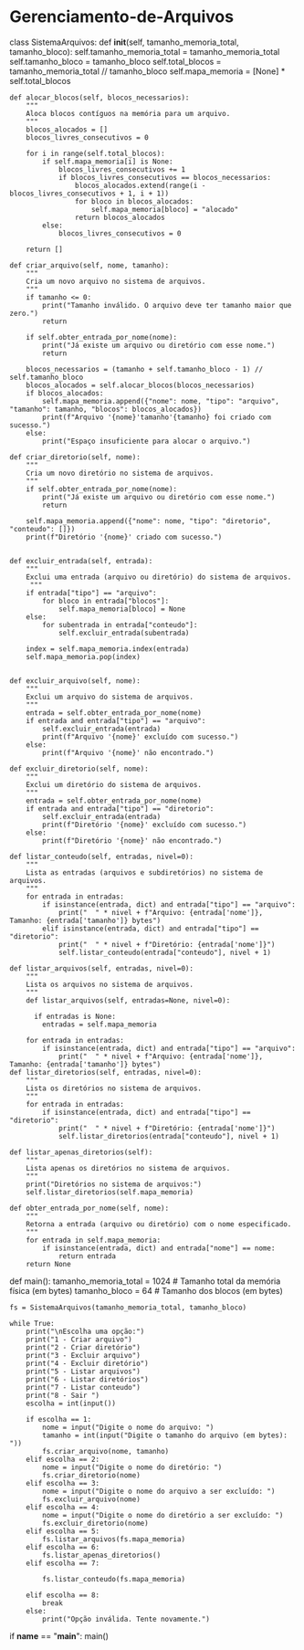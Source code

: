# Gerenciamento-de-Arquivos

class SistemaArquivos:
    def __init__(self, tamanho_memoria_total, tamanho_bloco):
        self.tamanho_memoria_total = tamanho_memoria_total
        self.tamanho_bloco = tamanho_bloco
        self.total_blocos = tamanho_memoria_total // tamanho_bloco
        self.mapa_memoria = [None] * self.total_blocos

    def alocar_blocos(self, blocos_necessarios):
        """
        Aloca blocos contíguos na memória para um arquivo.
        """
        blocos_alocados = []
        blocos_livres_consecutivos = 0

        for i in range(self.total_blocos):
            if self.mapa_memoria[i] is None:
                blocos_livres_consecutivos += 1
                if blocos_livres_consecutivos == blocos_necessarios:
                    blocos_alocados.extend(range(i - blocos_livres_consecutivos + 1, i + 1))
                    for bloco in blocos_alocados:
                        self.mapa_memoria[bloco] = "alocado"
                    return blocos_alocados
            else:
                blocos_livres_consecutivos = 0

        return []

    def criar_arquivo(self, nome, tamanho):
        """
        Cria um novo arquivo no sistema de arquivos.
        """
        if tamanho <= 0:
            print("Tamanho inválido. O arquivo deve ter tamanho maior que zero.")
            return

        if self.obter_entrada_por_nome(nome):
            print("Já existe um arquivo ou diretório com esse nome.")
            return

        blocos_necessarios = (tamanho + self.tamanho_bloco - 1) // self.tamanho_bloco
        blocos_alocados = self.alocar_blocos(blocos_necessarios)
        if blocos_alocados:
            self.mapa_memoria.append({"nome": nome, "tipo": "arquivo", "tamanho": tamanho, "blocos": blocos_alocados})
            print(f"Arquivo '{nome}'tamanho'{tamanho} foi criado com sucesso.")
        else:
            print("Espaço insuficiente para alocar o arquivo.")

    def criar_diretorio(self, nome):
        """
        Cria um novo diretório no sistema de arquivos.
        """
        if self.obter_entrada_por_nome(nome):
            print("Já existe um arquivo ou diretório com esse nome.")
            return

        self.mapa_memoria.append({"nome": nome, "tipo": "diretorio", "conteudo": []})
        print(f"Diretório '{nome}' criado com sucesso.")

    
    def excluir_entrada(self, entrada):
        """
        Exclui uma entrada (arquivo ou diretório) do sistema de arquivos.
         """
        if entrada["tipo"] == "arquivo":
            for bloco in entrada["blocos"]:
                self.mapa_memoria[bloco] = None
        else:
            for subentrada in entrada["conteudo"]:
                self.excluir_entrada(subentrada)

        index = self.mapa_memoria.index(entrada)
        self.mapa_memoria.pop(index)


    def excluir_arquivo(self, nome):
        """
        Exclui um arquivo do sistema de arquivos.
        """
        entrada = self.obter_entrada_por_nome(nome)
        if entrada and entrada["tipo"] == "arquivo":
            self.excluir_entrada(entrada)
            print(f"Arquivo '{nome}' excluído com sucesso.")
        else:
            print(f"Arquivo '{nome}' não encontrado.")

    def excluir_diretorio(self, nome):
        """
        Exclui um diretório do sistema de arquivos.
        """
        entrada = self.obter_entrada_por_nome(nome)
        if entrada and entrada["tipo"] == "diretorio":
            self.excluir_entrada(entrada)
            print(f"Diretório '{nome}' excluído com sucesso.")
        else:
            print(f"Diretório '{nome}' não encontrado.")

    def listar_conteudo(self, entradas, nivel=0):
        """
        Lista as entradas (arquivos e subdiretórios) no sistema de arquivos.
        """
        for entrada in entradas:
            if isinstance(entrada, dict) and entrada["tipo"] == "arquivo":
                print("  " * nivel + f"Arquivo: {entrada['nome']}, Tamanho: {entrada['tamanho']} bytes")
            elif isinstance(entrada, dict) and entrada["tipo"] == "diretorio":
                print("  " * nivel + f"Diretório: {entrada['nome']}")
                self.listar_conteudo(entrada["conteudo"], nivel + 1)

    def listar_arquivos(self, entradas, nivel=0):
        """
        Lista os arquivos no sistema de arquivos.
        """
        def listar_arquivos(self, entradas=None, nivel=0):
        
          if entradas is None:
            entradas = self.mapa_memoria
        
        for entrada in entradas:
            if isinstance(entrada, dict) and entrada["tipo"] == "arquivo":
                print("  " * nivel + f"Arquivo: {entrada['nome']}, Tamanho: {entrada['tamanho']} bytes")
    def listar_diretorios(self, entradas, nivel=0):
        """
        Lista os diretórios no sistema de arquivos.
        """
        for entrada in entradas:
            if isinstance(entrada, dict) and entrada["tipo"] == "diretorio":
                print("  " * nivel + f"Diretório: {entrada['nome']}")
                self.listar_diretorios(entrada["conteudo"], nivel + 1)

    def listar_apenas_diretorios(self):
        """
        Lista apenas os diretórios no sistema de arquivos.
        """
        print("Diretórios no sistema de arquivos:")
        self.listar_diretorios(self.mapa_memoria)

    def obter_entrada_por_nome(self, nome):
        """
        Retorna a entrada (arquivo ou diretório) com o nome especificado.
        """
        for entrada in self.mapa_memoria:
            if isinstance(entrada, dict) and entrada["nome"] == nome:
                return entrada
        return None


def main():
    tamanho_memoria_total = 1024  # Tamanho total da memória física (em bytes)
    tamanho_bloco = 64  # Tamanho dos blocos (em bytes)

    fs = SistemaArquivos(tamanho_memoria_total, tamanho_bloco)

    while True:
        print("\nEscolha uma opção:")
        print("1 - Criar arquivo")
        print("2 - Criar diretório")
        print("3 - Excluir arquivo")
        print("4 - Excluir diretório")
        print("5 - Listar arquivos")
        print("6 - Listar diretórios")
        print("7 - Listar conteudo")
        print("8 - Sair ")
        escolha = int(input())

        if escolha == 1:
            nome = input("Digite o nome do arquivo: ")
            tamanho = int(input("Digite o tamanho do arquivo (em bytes): "))
            fs.criar_arquivo(nome, tamanho)
        elif escolha == 2:
            nome = input("Digite o nome do diretório: ")
            fs.criar_diretorio(nome)
        elif escolha == 3:
            nome = input("Digite o nome do arquivo a ser excluído: ")
            fs.excluir_arquivo(nome)
        elif escolha == 4:
            nome = input("Digite o nome do diretório a ser excluído: ")
            fs.excluir_diretorio(nome)
        elif escolha == 5:
            fs.listar_arquivos(fs.mapa_memoria) 
        elif escolha == 6:
            fs.listar_apenas_diretorios()
        elif escolha == 7:
            
            fs.listar_conteudo(fs.mapa_memoria)

        elif escolha == 8:
            break
        else:
            print("Opção inválida. Tente novamente.")


if __name__ == "__main__":
    main()
